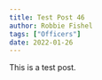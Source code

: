 ```yaml
---
title: Test Post 46
author: Robbie Fishel
tags: ["Officers"]
date: 2022-01-26
---
```


This is a test post.